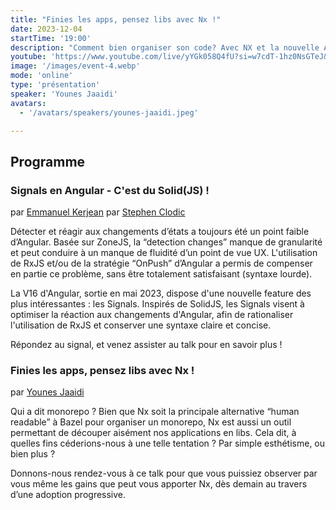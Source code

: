 ```yaml
---
title: "Finies les apps, pensez libs avec Nx !"
date: 2023-12-04
startTime: '19:00'
description: "Comment bien organiser son code? Avec NX et la nouvelle API stable des Signals, Emmanuel, Stephen et Younes nous feront découvrir leur savoir pour mieux structurer votre code et vos projets."
youtube: 'https://www.youtube.com/live/yYGk058Q4fU?si=w7cdT-1hz0NsGTeJ&t=390'
image: '/images/event-4.webp'
mode: 'online'
type: 'présentation'
speaker: 'Younes Jaaidi'
avatars:
  - '/avatars/speakers/younes-jaaidi.jpeg'

---
```


## Programme

### Signals en Angular - C'est du Solid(JS) !
par [Emmanuel Kerjean](https://www.linkedin.com/in/emmanuel-kerjean-656879170/)
par [Stephen Clodic](https://www.linkedin.com/in/stephen-clodic-772b5153/)

Détecter et réagir aux changements d’états a toujours été un point faible d’Angular. Basée sur ZoneJS, la “detection changes” manque de granularité et peut conduire à un manque de fluidité d’un point de vue UX. L'utilisation de RxJS et/ou de la stratégie “OnPush” d’Angular a permis de compenser en partie ce problème, sans être totalement satisfaisant (syntaxe lourde).

La V16 d'Angular, sortie en mai 2023, dispose d'une nouvelle feature des plus intéressantes : les Signals. Inspirés de SolidJS, les Signals visent à optimiser la réaction aux changements d'Angular, afin de rationaliser l'utilisation de RxJS et conserver une syntaxe claire et concise.

Répondez au signal, et venez assister au talk pour en savoir plus !



### Finies les apps, pensez libs avec Nx !
par [Younes Jaaidi](https://twitter.com/yjaaidi)

Qui a dit monorepo ? Bien que Nx soit la principale alternative “human readable” à Bazel pour organiser un monorepo, Nx est aussi un outil permettant de découper aisément nos applications en libs. Cela dit, à quelles fins céderions-nous à une telle tentation ? Par simple esthétisme, ou bien plus ?

Donnons-nous rendez-vous à ce talk pour que vous puissiez observer par vous même les gains que peut vous apporter Nx, dès demain au travers d’une adoption progressive.
